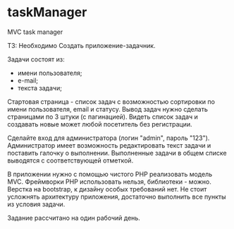 # taskManager
MVC task manager

ТЗ:
Необходимо Создать приложение-задачник.

Задачи состоят из:
- имени пользователя;
- е-mail;
- текста задачи;

Стартовая страница - список задач с возможностью сортировки по имени пользователя, email и статусу. Вывод задач нужно сделать страницами по 3 штуки (с пагинацией). Видеть список задач и создавать новые может любой посетитель без регистрации. 

Сделайте вход для администратора (логин "admin", пароль "123"). Администратор имеет возможность редактировать текст задачи и поставить галочку о выполнении. Выполненные задачи в общем списке выводятся с соответствующей отметкой.

В приложении нужно с помощью чистого PHP реализовать модель MVC. Фреймворки PHP использовать нельзя, библиотеки - можно. Верстка на bootstrap, к дизайну особых требований нет. Не стоит усложнять архитектуру приложения, достаточно выполнить все пункты из условия задачи.

Задание рассчитано на один рабочий день.
